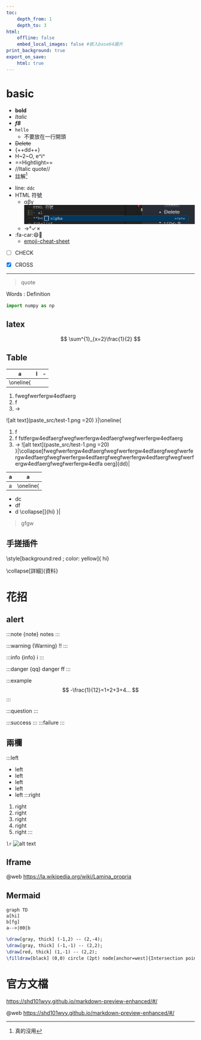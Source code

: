```yaml
---
toc:
    depth_from: 1
    depth_to: 3
html:
    offline: false
    embed_local_images: false #嵌入base64圖片
print_background: true
export_on_save:
    html: true
---
```











# basic 

- **bold**
- *Italic*
- ***f8***
- ```hello```
  - 不要放在一行開頭
- ~~Delete~~
- {++dd++}
- H~2~O, e^i^
- ==Hightlight==
- //Italic quote//
- 註解[^tag] 
[^tag]: 真的沒用
- line: ```ddc```
- HTML 符號
  - &alpha;&beta;&gamma; 
![alt text](paste_src/test-3.png)
  - &rarr;&deg;&check;&cross;
- :fa-car::smile::bus:
  - [emoji-cheat-sheet](https://github.com/ikatyang/emoji-cheat-sheet/blob/master/README.md )
- [ ] CHECK
- [x] CROSS



 


---

> quote 

Words
: Definition






```python 
import numpy as np
```





## latex 

$$
\sum^{1}_{x=2}\frac{1}{2}
$$



## Table







|a|l|-|
|-|-|-|
|\oneline{
1. fwegfwerfergw4edfaerg
2. f 
3. &rarr;

![alt text](paste_src/test-1.png =20)
}|\oneline{
1. f 
2. f fstfergw4edfaergfwegfwerfergw4edfaergfwegfwerfergw4edfaerg
3. &rarr;
![alt text](paste_src/test-1.png =20)
}|\collapse[fwegfwerfergw4edfaergfwegfwerfergw4edfaergfwegfwerfergw4edfaergfwegfwerfergw4edfaergfwegfwerfergw4edfaergfwegfwerfergw4edfaergfwegfwerfergw4edfa oerg]{dd}|



|a|a|
|-|-|
|a|\oneline{
- dc 
- df 
- d
\collapse[]{hi}
}| 


>gfgw


## 手搓插件 

\style[background:red ; color: yellow]{ hi}

\collapse[詳細]{資料}



# 花招

## alert 

:::note {note}
notes
:::


:::warning {Warning}
!!
:::


:::info {info}
i
:::



:::danger
{qq}
danger
ff
:::



:::example
$$
-\frac{1}{12}=1+2+3+4...
$$
:::

:::question
:::

:::success
:::
:::failure
:::








## 兩欄 
:::left
- left 
- left 
- left 
- left 
- left 
:::right
1. right 
1. right 
1. right 
1. right 
1. right 
:::




 ```lr```
![alt text](paste_src/test-2.png)


## Iframe

@web https://la.wikipedia.org/wiki/Lamina_propria


## Mermaid 


```mermaid
graph TD 
a[hi] 
b[fg] 
a-->|00|b

```



```tikz
\draw[gray, thick] (-1,2) -- (2,-4);
\draw[gray, thick] (-1,-1) -- (2,2);
\draw[red, thick] (1,-1) -- (2,2);
\filldraw[black] (0,0) circle (2pt) node[anchor=west]{Intersection point};
```


# 官方文檔 
https://shd101wyy.github.io/markdown-preview-enhanced/#/ 

@web https://shd101wyy.github.io/markdown-preview-enhanced/#/
